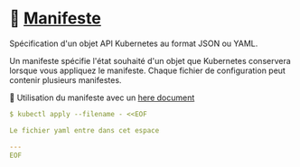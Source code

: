 # :scroll: [Manifeste](https://kubernetes.io/docs/reference/glossary/?all=true#term-manifest)

Spécification d'un objet API Kubernetes au format JSON ou YAML.

Un manifeste spécifie l'état souhaité d'un objet que Kubernetes conservera lorsque vous appliquez le manifeste. Chaque fichier de configuration peut contenir plusieurs manifestes.

:round_pushpin: Utilisation du manifeste avec un [here document](https://en.wikipedia.org/wiki/Here_document)

```yaml
$ kubectl apply --filename - <<EOF

Le fichier yaml entre dans cet espace

---
EOF
```

